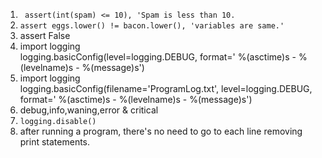 1. ``` assert(int(spam) <= 10), 'Spam is less than 10.```
4. ```assert eggs.lower() != bacon.lower(), 'variables are same.'```
5. assert False
6.  import logging <br/>  logging.basicConfig(level=logging.DEBUG, format=' %(asctime)s -
%(levelname)s -  %(message)s')
5. import logging <br/> logging.basicConfig(filename='ProgramLog.txt', level=logging.DEBUG, format=' %(asctime)s -  %(levelname)s -  %(message)s')
6. debug,info,waning,error & critical
7. ```logging.disable()```
8. after running a program, there's no need to go to each line removing print statements.
